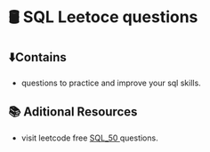 # 🛢️ SQL Leetoce questions

## ⬇️Contains

- questions to practice and improve your sql skills.


## 📚 Aditional Resources
- visit leetcode free [SQL_50 ](https://leetcode.com/studyplan/top-sql-50/) questions.